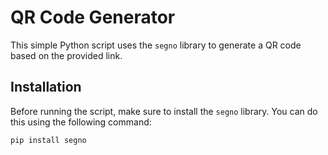 # QR Code Generator

This simple Python script uses the `segno` library to generate a QR code based on the provided link.

## Installation

Before running the script, make sure to install the `segno` library. You can do this using the following command:

```bash
pip install segno

